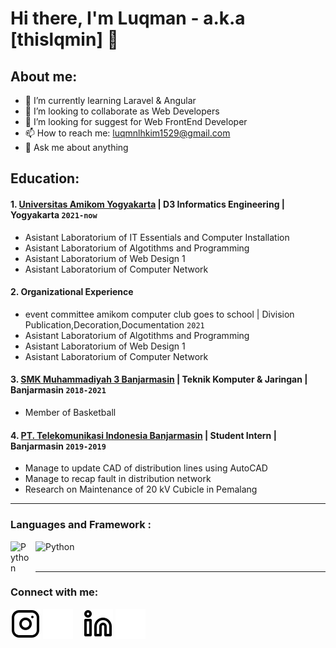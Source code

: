 # Hi there, I'm Luqman - a.k.a [thislqmin] 👋
## About me:
- 🌱 I’m currently learning Laravel & Angular
- 👯 I’m looking to collaborate as Web Developers
- 🤔 I’m looking for suggest for Web FrontEnd Developer
- 📫 How to reach me: luqmnlhkim1529@gmail.com
- 💬 Ask me about anything

## Education:

#### 1. [Universitas Amikom Yogyakarta](https://home.amikom.ac.id) | D3 Informatics Engineering | Yogyakarta `2021-now`
   - Asistant Laboratorium of IT Essentials and Computer Installation
   - Asistant Laboratorium of Algotithms and Programming
   - Asistant Laboratorium of Web Design 1
   - Asistant Laboratorium of Computer Network 

 #### 2. Organizational Experience
   - event committee amikom computer club goes to school | Division Publication,Decoration,Documentation `2021`
   - Asistant Laboratorium of Algotithms and Programming
   - Asistant Laboratorium of Web Design 1
   - Asistant Laboratorium of Computer Network 
 
 #### 3. [SMK Muhammadiyah 3 Banjarmasin]([https://smkm3bjm.sch.id]) | Teknik Komputer & Jaringan | Banjarmasin `2018-2021`
   - Member of Basketball

#### 4. [PT. Telekomunikasi Indonesia Banjarmasin](https://portal.pln.co.id) | Student Intern | Banjarmasin `2019-2019`
   - Manage to update CAD of distribution lines using AutoCAD
   - Manage to recap fault in distribution network
   - Research on Maintenance of 20 kV Cubicle in Pemalang
---

### Languages and Framework :

[<img align="left" alt="Python" width="30px" src="https://upload.wikimedia.org/wikipedia/commons/thumb/c/c3/Python-logo-notext.svg/110px-Python-logo-notext.svg.png?20100317150552" style="padding-right:10px;" />][webdev]
[<img align="left" alt="Python" width="80px" src="https://www.freepnglogos.com/uploads/html5-logo-png/html5-logo-devextreme-multi-purpose-controls-html-javascript-3.png" style="padding-right:10px;" />][webdev]

<br />
<br />

---
### Connect with me:

[![website](./img/instagram-light.svg)](https://www.instagram.com/thislqmin/#gh-light-mode-only)
[![website](./img/instagram-dark.svg)](https://www.instagram.com/thislqmin/#gh-dark-mode-only)
&nbsp;&nbsp;
[![website](./img/linkedin-light.svg)](linkedin.com/in/luqmanul-hakim#gh-light-mode-only)
[![website](./img/linkedin-dark.svg)](linkedin.com/in/luqmanul-hakim#gh-dark-mode-only)





[webdev]: [https://github.com/thislqmin]
